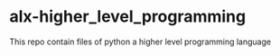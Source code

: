 # alx-higher_level_programming
This repo contain files of python a higher level programming language 
